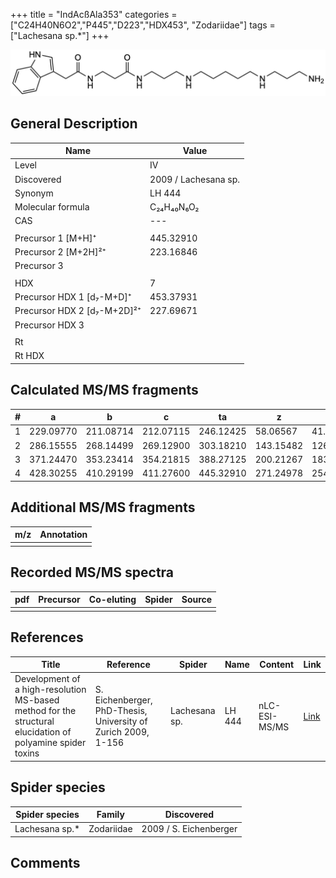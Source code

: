 +++
title = "IndAcßAla353"
categories = ["C24H40N6O2","P445","D223","HDX453",
"Zodariidae"]
tags = ["Lachesana sp.*"]
+++

![](/img/IndAcbAla353.png)

## General Description

| Name                        | Value                |
|-----------------------------|----------------------|
| Level                       | IV                   |
| Discovered                  | 2009 / Lachesana sp. |
| Synonym                     | LH 444               |
| Molecular formula           | C₂₄H₄₀N₆O₂           |
| CAS                         | ---                  |
|                             |                      |
| Precursor 1 [M+H]⁺          | 445.32910            |
| Precursor 2 [M+2H]²⁺        | 223.16846            |
| Precursor 3                 |                      |
|                             |                      |
| HDX                         | 7                    |
| Precursor HDX 1 [d₇-M+D]⁺   | 453.37931            |
| Precursor HDX 2 [d₇-M+2D]²⁺ | 227.69671            |
| Precursor HDX 3             |                      |
|                             |                      |
| Rt                          |                      |
| Rt HDX                      |                      |

## Calculated MS/MS fragments

| # | a         | b         | c         | ta        | z         | y         | tz        |
|---|-----------|-----------|-----------|-----------|-----------|-----------|-----------|
| 1 | 229.09770 | 211.08714 | 212.07115 | 246.12425 | 58.06567  | 41.03912  | 75.09222  |
| 2 | 286.15555 | 268.14499 | 269.12900 | 303.18210 | 143.15482 | 126.12827 | 160.18137 |
| 3 | 371.24470 | 353.23414 | 354.21815 | 388.27125 | 200.21267 | 183.18612 | 217.23922 |
| 4 | 428.30255 | 410.29199 | 411.27600 | 445.32910 | 271.24978 | 254.22323 | 288.27633 |

## Additional MS/MS fragments

| m/z       | Annotation |
|-----------|------------|
|           |            |

## Recorded MS/MS spectra

| pdf | Precursor | Co-eluting | Spider    | Source                              |
|-----|-----------|------------|-----------|-------------------------------------|
|     |           |            |           |                                     |

## References

| Title     | Reference   | Spider    | Name   | Content  | Link |
|-----------|-------------|-----------|--------|----------|-----|
| Development of a high-resolution MS-based method for the structural elucidation of polyamine spider toxins| S. Eichenberger, PhD-Thesis, University of Zurich 2009, 1-156 | Lachesana sp. | LH 444 | nLC-ESI-MS/MS | [Link](https://www.zora.uzh.ch/id/eprint/12787/1/Eichenberger.pdf) |

## Spider species

| Spider species | Family     | Discovered             |
|----------------|------------|------------------------|
| Lachesana sp.* | Zodariidae | 2009 / S. Eichenberger |

## Comments